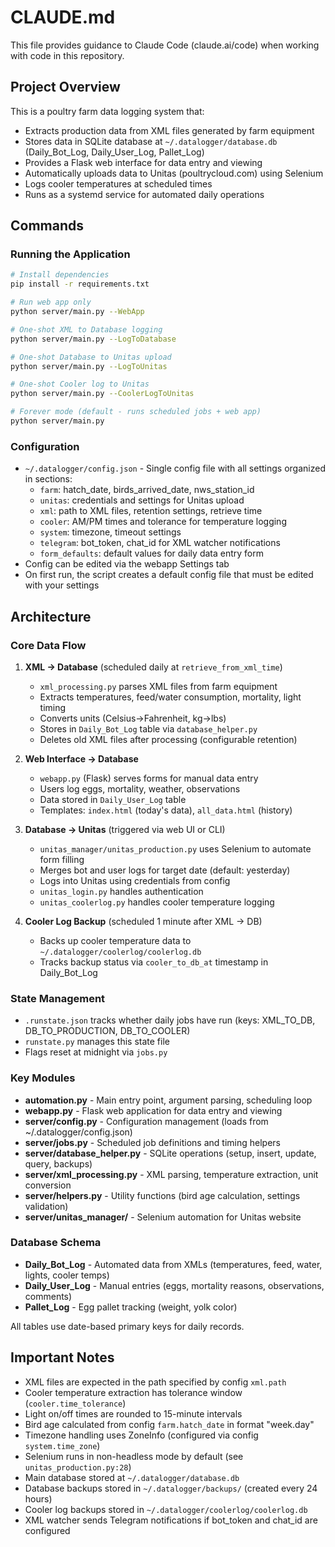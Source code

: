 # CLAUDE.md

This file provides guidance to Claude Code (claude.ai/code) when working with code in this repository.

## Project Overview

This is a poultry farm data logging system that:
- Extracts production data from XML files generated by farm equipment
- Stores data in SQLite database at `~/.datalogger/database.db` (Daily_Bot_Log, Daily_User_Log, Pallet_Log)
- Provides a Flask web interface for data entry and viewing
- Automatically uploads data to Unitas (poultrycloud.com) using Selenium
- Logs cooler temperatures at scheduled times
- Runs as a systemd service for automated daily operations

## Commands

### Running the Application

```bash
# Install dependencies
pip install -r requirements.txt

# Run web app only
python server/main.py --WebApp

# One-shot XML to Database logging
python server/main.py --LogToDatabase

# One-shot Database to Unitas upload
python server/main.py --LogToUnitas

# One-shot Cooler log to Unitas
python server/main.py --CoolerLogToUnitas

# Forever mode (default - runs scheduled jobs + web app)
python server/main.py
```

### Configuration

- `~/.datalogger/config.json` - Single config file with all settings organized in sections:
  - `farm`: hatch_date, birds_arrived_date, nws_station_id
  - `unitas`: credentials and settings for Unitas upload
  - `xml`: path to XML files, retention settings, retrieve time
  - `cooler`: AM/PM times and tolerance for temperature logging
  - `system`: timezone, timeout settings
  - `telegram`: bot_token, chat_id for XML watcher notifications
  - `form_defaults`: default values for daily data entry form
- Config can be edited via the webapp Settings tab
- On first run, the script creates a default config file that must be edited with your settings

## Architecture

### Core Data Flow

1. **XML → Database** (scheduled daily at `retrieve_from_xml_time`)
   - `xml_processing.py` parses XML files from farm equipment
   - Extracts temperatures, feed/water consumption, mortality, light timing
   - Converts units (Celsius→Fahrenheit, kg→lbs)
   - Stores in `Daily_Bot_Log` table via `database_helper.py`
   - Deletes old XML files after processing (configurable retention)

2. **Web Interface → Database**
   - `webapp.py` (Flask) serves forms for manual data entry
   - Users log eggs, mortality, weather, observations
   - Data stored in `Daily_User_Log` table
   - Templates: `index.html` (today's data), `all_data.html` (history)

3. **Database → Unitas** (triggered via web UI or CLI)
   - `unitas_manager/unitas_production.py` uses Selenium to automate form filling
   - Merges bot and user logs for target date (default: yesterday)
   - Logs into Unitas using credentials from config
   - `unitas_login.py` handles authentication
   - `unitas_coolerlog.py` handles cooler temperature logging

4. **Cooler Log Backup** (scheduled 1 minute after XML → DB)
   - Backs up cooler temperature data to `~/.datalogger/coolerlog/coolerlog.db`
   - Tracks backup status via `cooler_to_db_at` timestamp in Daily_Bot_Log

### State Management

- `.runstate.json` tracks whether daily jobs have run (keys: XML_TO_DB, DB_TO_PRODUCTION, DB_TO_COOLER)
- `runstate.py` manages this state file
- Flags reset at midnight via `jobs.py`

### Key Modules

- **automation.py** - Main entry point, argument parsing, scheduling loop
- **webapp.py** - Flask web application for data entry and viewing
- **server/config.py** - Configuration management (loads from ~/.datalogger/config.json)
- **server/jobs.py** - Scheduled job definitions and timing helpers
- **server/database_helper.py** - SQLite operations (setup, insert, update, query, backups)
- **server/xml_processing.py** - XML parsing, temperature extraction, unit conversion
- **server/helpers.py** - Utility functions (bird age calculation, settings validation)
- **server/unitas_manager/** - Selenium automation for Unitas website

### Database Schema

- **Daily_Bot_Log** - Automated data from XMLs (temperatures, feed, water, lights, cooler temps)
- **Daily_User_Log** - Manual entries (eggs, mortality reasons, observations, comments)
- **Pallet_Log** - Egg pallet tracking (weight, yolk color)

All tables use date-based primary keys for daily records.

## Important Notes

- XML files are expected in the path specified by config `xml.path`
- Cooler temperature extraction has tolerance window (`cooler.time_tolerance`)
- Light on/off times are rounded to 15-minute intervals
- Bird age calculated from config `farm.hatch_date` in format "week.day"
- Timezone handling uses ZoneInfo (configured via config `system.time_zone`)
- Selenium runs in non-headless mode by default (see `unitas_production.py:28`)
- Main database stored at `~/.datalogger/database.db`
- Database backups stored in `~/.datalogger/backups/` (created every 24 hours)
- Cooler log backups stored in `~/.datalogger/coolerlog/coolerlog.db`
- XML watcher sends Telegram notifications if bot_token and chat_id are configured
